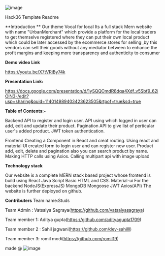 
![image](https://user-images.githubusercontent.com/96469741/164957214-914e2c5b-b899-4220-8045-9f48328df7d0.png)


Hack36 Template Readme


**Introduction **
Our theme Vocal for local
Its a full stack Mern website with name "UrbanMerchant" which provide a platform for the local traders to get themselve registered where they can put their own local product which could be later accessed by the  ecommerce stores for selling ,by this vendors can sell their goods without any mediator between to enhance the profit margins and keeping more transparency and authenticity  to consumer
 
 
 
**Demo video Link**

https://youtu.be/X7tVRiBy74k



**Presentation Link:**

https://docs.google.com/presentation/d/1ySQQOmdR8dqa4Xdf_v5Sbf9_62iOlN3-/edit?usp=sharing&ouid=114014989403423623505&rtpof=true&sd=true



**Table of Contents:-**

Backend
API to register and login user.
API using which logged in user can add, edit and update their product.
Pagination API to give list of perticular user's added product.
JWT token authentication.

Frontend
Creating a Component in React and creat routing.
Using react and material UI created form to login user and can register new user.
Product add, edit, delete and pagination also you can search product by name.
Making HTTP calls using Axios.
Calling multipart api with image upload


**Technology stack**

Our website is a complete MERN stack based project whose frontend is build using 
React
Java Script 
Basic HTML and CSS.
Material-ui
For the backend 
NodeJS(ExpressJS)
MongoDB
Mongoose
JWT
Axios(API)
The website is further deployed on github.


**Contributers**
Team name:Studs

Team Admin : Vatsalya Sagraya(https://github.com/vatsalyasagraya)

Team member 1: Aditya gupta(https://github.com/adityagupta1709)

Team member 2 : Sahil jagwani(https://github.com/dev-sahilll)

Team member 3: romil modi(https://github.com/romil19)

made @
![image](https://user-images.githubusercontent.com/96469741/164957219-05a83625-8f86-4c7b-b225-94728089b3e6.png)

























